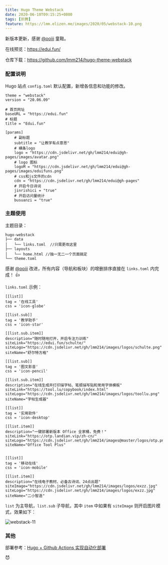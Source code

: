 ```yaml
---
title: Hugo Theme Webstack
date: 2020-06-10T09:15:25+0800
tags: [折腾]
feature: https://lmm.elizen.me/images/2020/05/webstack-10.png
---
```


新版本更新，感谢  [@ooiii](https://github.com/bolabola/stackf) 童鞋。

在线预览：<https://edui.fun/>

仓库下载：<https://github.com/lmm214/hugo-theme-webstack>

<!--more-->

### 配置说明

Hugo 站点 `config.toml` 默认配置，新增各信息和功能的修改。

```
theme = "webstack"
version = "20.06.09"

# 首页网址
baseURL = "https://edui.fun"
# 标题
title = "Edui.fun"

[params]
    # 副标题
    subtitle = "让教学有点意思"
    # 横条logo
    logo = "https://cdn.jsdelivr.net/gh/lmm214/edui@gh-pages/images/avatar.png"
    # logo 图标
    logoM = "https://cdn.jsdelivr.net/gh/lmm214/edui@gh-pages/images/eduifuns.png"
    # css和js文件的cdn
    cdn = "https://cdn.jsdelivr.net/gh/lmm214/edui@gh-pages"
    # 开启今日诗词
    jinrishici = "true"
    # 开启访问量统计
    busuanzi = "true"
```

### 主题使用

主题目录：
```
hugo-webstack
├── data
│   └── links.toml  //只需更改这里
├── layouts
│   └── home.html //独一无二一个页面搞定
└── theme.toml
```

感谢 [@ooiii](https://github.com/bolabola/stackf) 改进，所有内容（导航和板块）的增删排序直接在 `links.toml` 内完成！ 👍

`links.toml` 示例：

```
[[list]]
tag = '在线工具'
css = 'icon-globe'

[[list.sub]]
tag = '教学助手'
css = 'icon-star'

[[list.sub.item]]
description="随时随地打开，开启专注力训练"
siteLink="https://edui.fun/schulte/"
siteLogo="https://cdn.jsdelivr.net/gh/lmm214/images/logos/schulte.png"
siteName="舒尔特方格"

[[list.sub]]
tag = '图文影音'
css = 'icon-pencil'

[[list.sub.item]]
description="在线生成并打印描字帖、笔顺描写贴和常用字体模板"
siteLink="https://tool.lu/copybook/index.html"
siteLogo="https://cdn.jsdelivr.net/gh/lmm214/images/logos/toollu.png"
siteName="字帖生成器"

[[list]]
tag = '实用软件'
css = 'icon-desktop'

[[list.item]]
description="一键部署新版本 Office 全家桶，免费！"
siteLink="https://otp.landian.vip/zh-cn/"
siteLogo="https://cdn.jsdelivr.net/gh/lmm214/images@master/logos/otp.png"
siteName="Office Tool Plus"


[[list]]
tag = '移动在线'
css = 'icon-mobile'

[[list.item]]
description="在线电子教材、必备古诗词、24点出题"
siteImage="https://cdn.jsdelivr.net/gh/lmm214/images/logos/exzz.jpg"
siteLogo="https://cdn.jsdelivr.net/gh/lmm214/images/logos/exzz.jpg"
siteName="二小智造"
```

`list` 为主导航，`list.sub` 子导航，其中 `item` 中如果有 `siteImage` 则开启图片模式，效果如下：

![webstack-11](https://lmm.elizen.me/images/2020/05/webstack-11.png)

### 其他

部署参考：[Hugo + Github Actions 实现自动化部署](https://immmmm.com/hugo-github-actions/)

😈